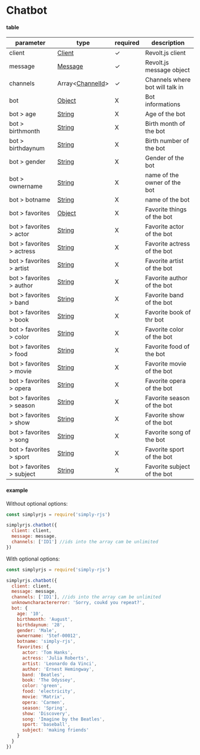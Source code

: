 # Chatbot

<!-- tabs:start -->
#### **table**

| parameter | type | required | description |
|-----------|------|----------|-------------|
| client | [Client](https://revolt.js.org/classes/Client.Client-1.html) | ✓ | Revolt.js client |
| message | [Message](https://revolt.js.org/classes/maps_Messages.Message.html) | ✓ | Revolt.js message object |
| channels | Array<[ChannelId](https://revolt.js.org/classes/maps_Channels.Channel.html#_id)> | ✓ | Channels where bot will talk in |
| bot | [Object](https://developer.mozilla.org/en-US/docs/Web/JavaScript/Reference/Global_Objects/Object) | X | Bot informations |
| bot > age | [String](https://developer.mozilla.org/en-US/docs/Web/JavaScript/Reference/Global_Objects/String) | X | Age of the bot |
| bot > birthmonth | [String](https://developer.mozilla.org/en-US/docs/Web/JavaScript/Reference/Global_Objects/String) | X | Birth month of the bot |
| bot > birthdaynum | [String](https://developer.mozilla.org/en-US/docs/Web/JavaScript/Reference/Global_Objects/String) | X | Birth number of the bot |
| bot > gender | [String](https://developer.mozilla.org/en-US/docs/Web/JavaScript/Reference/Global_Objects/String) | X | Gender of the bot |
| bot > ownername | [String](https://developer.mozilla.org/en-US/docs/Web/JavaScript/Reference/Global_Objects/String) | X | name of the owner of the bot |
| bot > botname | [String](https://developer.mozilla.org/en-US/docs/Web/JavaScript/Reference/Global_Objects/String) | X | name of the bot |
| bot > favorites | [Object](https://developer.mozilla.org/en-US/docs/Web/JavaScript/Reference/Global_Objects/Object) | X | Favorite things of the bot |
| bot > favorites > actor | [String](https://developer.mozilla.org/en-US/docs/Web/JavaScript/Reference/Global_Objects/String) | X | Favorite actor of the bot |
| bot > favorites > actress | [String](https://developer.mozilla.org/en-US/docs/Web/JavaScript/Reference/Global_Objects/String) | X | Favorite actress of the bot |
| bot > favorites > artist | [String](https://developer.mozilla.org/en-US/docs/Web/JavaScript/Reference/Global_Objects/String) | X | Favorite artist of the bot |
| bot > favorites > author | [String](https://developer.mozilla.org/en-US/docs/Web/JavaScript/Reference/Global_Objects/String) | X | Favorite author of the bot |
| bot > favorites > band | [String](https://developer.mozilla.org/en-US/docs/Web/JavaScript/Reference/Global_Objects/String) | X | Favorite band of the bot |
| bot > favorites > book | [String](https://developer.mozilla.org/en-US/docs/Web/JavaScript/Reference/Global_Objects/String) | X | Favorite book of thr bot |
| bot > favorites > color | [String](https://developer.mozilla.org/en-US/docs/Web/JavaScript/Reference/Global_Objects/String) | X | Favorite color of the bot |
| bot > favorites > food | [String](https://developer.mozilla.org/en-US/docs/Web/JavaScript/Reference/Global_Objects/String) | X | Favorite food of the bot |
| bot > favorites > movie | [String](https://developer.mozilla.org/en-US/docs/Web/JavaScript/Reference/Global_Objects/String) | X | Favorite movie of the bot |
| bot > favorites > opera | [String](https://developer.mozilla.org/en-US/docs/Web/JavaScript/Reference/Global_Objects/String) | X | Favorite opera of the bot |
| bot > favorites > season | [String](https://developer.mozilla.org/en-US/docs/Web/JavaScript/Reference/Global_Objects/String) | X | Favorite season of the bot |
| bot > favorites > show | [String](https://developer.mozilla.org/en-US/docs/Web/JavaScript/Reference/Global_Objects/String) | X | Favorite show of the bot |
| bot > favorites > song | [String](https://developer.mozilla.org/en-US/docs/Web/JavaScript/Reference/Global_Objects/String) | X | Favorite song of the bot |
| bot > favorites > sport | [String](https://developer.mozilla.org/en-US/docs/Web/JavaScript/Reference/Global_Objects/String) | X | Favorite sport of the bot |
| bot > favorites > subject | [String](https://developer.mozilla.org/en-US/docs/Web/JavaScript/Reference/Global_Objects/String) | X | Favorite subject of the bot |

#### **example**

Without optional options:

```js
const simplyrjs = require('simply-rjs')

simplyrjs.chatbot({
  client: client,
  message: message,
  channels: ['ID1'] //ids into the array cam be unlimited
})
```

With optional options:

```js
const simplyrjs = require('simply-rjs')

simplyrjs.chatbot({
  client: client,
  message: message,
  channels: ['ID1'], //ids into the array cam be unlimited
  unknowncharactererror: 'Sorry, coukd you repeat?',
  bot: {
    age: '10',
    birthmonth: 'August',
    birthdaynum: '28',
    gender: 'Male',
    ownername: 'Stef-00012',
    botname: 'simply-rjs',
    favorites: {
      actor: 'Tom Hanks',
      actress: 'Julia Roberts',
      artist: 'Leonardo da Vinci',
      author: 'Ernest Hemingway',
      band: 'Beatles',
      book: 'The Odyssey',
      color: 'green',
      food: 'electricity',
      movie: 'Matrix',
      opera: 'Carmen',
      season: 'Spring',
      show: 'Discovery',
      song: 'Imagine by the Beatles',
      sport: 'baseball',
      subject: 'making friends'
    }
  }
})
```

<!-- tabs:end -->